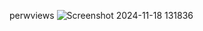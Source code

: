 perwviews
![Screenshot 2024-11-18 131836](https://github.com/user-attachments/assets/bb42f02a-23b1-4722-894f-db2d42e047de)
